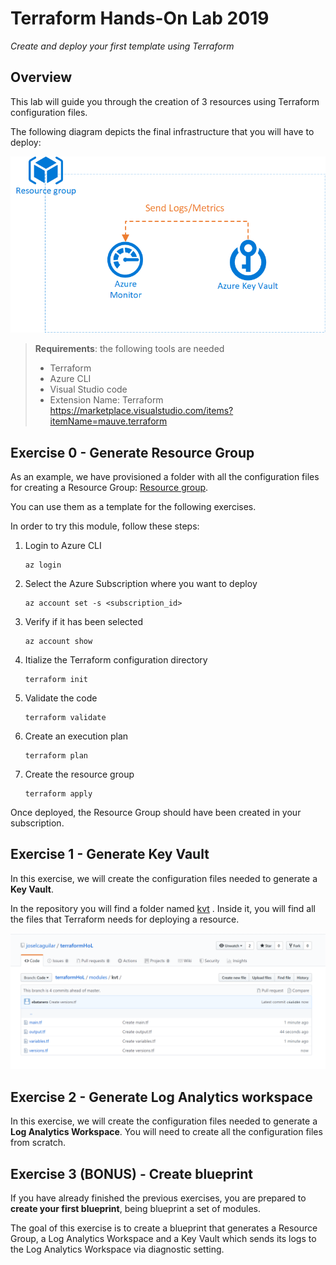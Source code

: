 # Terraform Hands-On Lab 2019

_Create and deploy your first template using Terraform_

## Overview

This lab will guide you through the creation of 3 resources using Terraform configuration files. 

The following diagram depicts the final infrastructure that you will have to deploy:

 ![alt text](img/HoL.png "Infrastructure")
 
> **Requirements**: the following tools are needed
> + Terraform
> + Azure CLI
> + Visual Studio code
>  + Extension Name: Terraform https://marketplace.visualstudio.com/items?itemName=mauve.terraform

## Exercise 0 - Generate Resource Group

As an example, we have provisioned a folder with all the configuration files for creating a Resource Group: [Resource group](modules/rsg).

You can use them as a template for the following exercises.

In order to try this module, follow these steps:
1. Login to Azure CLI

    ```azurecli-interactive
    az login
    ```

2. Select the Azure Subscription where you want to deploy

    ```azurecli-interactive
    az account set -s <subscription_id>
    ```
3. Verify if it has been selected

    ```azurecli-interactive
	az account show
    ```
4. Itialize the Terraform configuration directory

    ```azurecli-interactive
	terraform init
    ```
5. Validate the code

    ```azurecli-interactive
	terraform validate
    ```
6. Create an execution plan
    ```azurecli-interactive
	terraform plan
    ```
7. Create the resource group
    ```azurecli-interactive
	terraform apply
    ```
Once deployed, the Resource Group should have been created in your subscription.


## Exercise 1 - Generate Key Vault

In this exercise, we will create the configuration files needed to generate a **Key Vault**. 

In the repository you will find a folder named [kvt](/modules/kvt) . Inside it, you will find all the files that Terraform needs for deploying a resource. 

![alt text](img/kvt.PNG "Key Vault files")

## Exercise 2 - Generate Log Analytics workspace

In this exercise, we will create the configuration files needed to generate a **Log Analytics Workspace**. You will need to create all the configuration files from scratch. 

## Exercise 3 (BONUS) - Create blueprint

If you have already finished the previous exercises, you are prepared to **create your first blueprint**, being blueprint a set of modules. 

The goal of this exercise is to create a blueprint that generates a Resource Group, a Log Analytics Workspace and a Key Vault which sends its logs to the Log Analytics Workspace via diagnostic setting.